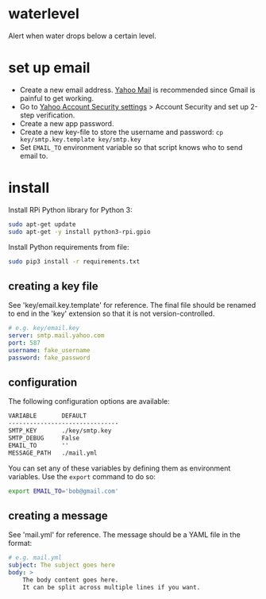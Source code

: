 # waterlevel

Alert when water drops below a certain level.


# set up email
* Create a new email address. [Yahoo Mail](https://mail.yahoo.com/) is recommended since Gmail is painful to get working.
* Go to [Yahoo Account Security settings](https://login.yahoo.com/account/security) > Account Security and set up 2-step verification.
* Create a new app password.
* Create a new key-file to store the username and password: `cp key/smtp.key.template key/smtp.key`
* Set `EMAIL_TO` environment variable so that script knows who to send email to.


# install
Install RPi Python library for Python 3:
```bash
sudo apt-get update
sudo apt-get -y install python3-rpi.gpio
```

Install Python requirements from file:
```bash
sudo pip3 install -r requirements.txt
```


## creating a key file
See 'key/email.key.template' for reference. The final file should be renamed to end in the 'key' extension so that it is not version-controlled.

```yml
# e.g. key/email.key
server: smtp.mail.yahoo.com
port: 587
username: fake_username
password: fake_password
```


## configuration
The following configuration options are available:

```txt
VARIABLE       DEFAULT
-------------------------------
SMTP_KEY       ./key/smtp.key
SMTP_DEBUG     False
EMAIL_TO       ''
MESSAGE_PATH   ./mail.yml
```

You can set any of these variables by defining them as environment variables. Use the `export` command to do so:

```bash
export EMAIL_TO='bob@gmail.com'
```


## creating a message
See 'mail.yml' for reference. The message should be a YAML file in the format:

```yml
# e.g. mail.yml
subject: The subject goes here
body: >
    The body content goes here.
    It can be split across multiple lines if you want.
```
